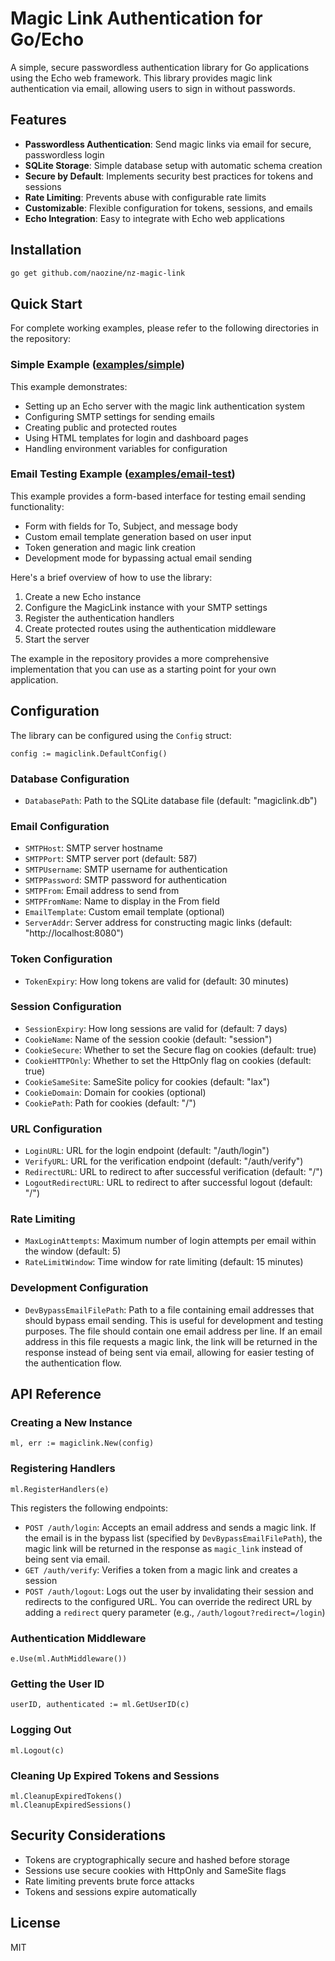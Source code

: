 # Magic Link Authentication for Go/Echo

A simple, secure passwordless authentication library for Go applications using the Echo web framework. This library provides magic link authentication via email, allowing users to sign in without passwords.

## Features

- **Passwordless Authentication**: Send magic links via email for secure, passwordless login
- **SQLite Storage**: Simple database setup with automatic schema creation
- **Secure by Default**: Implements security best practices for tokens and sessions
- **Rate Limiting**: Prevents abuse with configurable rate limits
- **Customizable**: Flexible configuration for tokens, sessions, and emails
- **Echo Integration**: Easy to integrate with Echo web applications

## Installation

```bash
go get github.com/naozine/nz-magic-link
```

## Quick Start

For complete working examples, please refer to the following directories in the repository:

### Simple Example ([examples/simple](examples/simple))

This example demonstrates:

- Setting up an Echo server with the magic link authentication system
- Configuring SMTP settings for sending emails
- Creating public and protected routes
- Using HTML templates for login and dashboard pages
- Handling environment variables for configuration

### Email Testing Example ([examples/email-test](examples/email-test))

This example provides a form-based interface for testing email sending functionality:

- Form with fields for To, Subject, and message body
- Custom email template generation based on user input
- Token generation and magic link creation
- Development mode for bypassing actual email sending

Here's a brief overview of how to use the library:

1. Create a new Echo instance
2. Configure the MagicLink instance with your SMTP settings
3. Register the authentication handlers
4. Create protected routes using the authentication middleware
5. Start the server

The example in the repository provides a more comprehensive implementation that you can use as a starting point for your own application.

## Configuration

The library can be configured using the `Config` struct:

```
config := magiclink.DefaultConfig()
```

### Database Configuration

- `DatabasePath`: Path to the SQLite database file (default: "magiclink.db")

### Email Configuration

- `SMTPHost`: SMTP server hostname
- `SMTPPort`: SMTP server port (default: 587)
- `SMTPUsername`: SMTP username for authentication
- `SMTPPassword`: SMTP password for authentication
- `SMTPFrom`: Email address to send from
- `SMTPFromName`: Name to display in the From field
- `EmailTemplate`: Custom email template (optional)
- `ServerAddr`: Server address for constructing magic links (default: "http://localhost:8080")

### Token Configuration

- `TokenExpiry`: How long tokens are valid for (default: 30 minutes)

### Session Configuration

- `SessionExpiry`: How long sessions are valid for (default: 7 days)
- `CookieName`: Name of the session cookie (default: "session")
- `CookieSecure`: Whether to set the Secure flag on cookies (default: true)
- `CookieHTTPOnly`: Whether to set the HttpOnly flag on cookies (default: true)
- `CookieSameSite`: SameSite policy for cookies (default: "lax")
- `CookieDomain`: Domain for cookies (optional)
- `CookiePath`: Path for cookies (default: "/")

### URL Configuration

- `LoginURL`: URL for the login endpoint (default: "/auth/login")
- `VerifyURL`: URL for the verification endpoint (default: "/auth/verify")
- `RedirectURL`: URL to redirect to after successful verification (default: "/")
- `LogoutRedirectURL`: URL to redirect to after successful logout (default: "/")

### Rate Limiting

- `MaxLoginAttempts`: Maximum number of login attempts per email within the window (default: 5)
- `RateLimitWindow`: Time window for rate limiting (default: 15 minutes)

### Development Configuration

- `DevBypassEmailFilePath`: Path to a file containing email addresses that should bypass email sending. This is useful for development and testing purposes. The file should contain one email address per line. If an email address in this file requests a magic link, the link will be returned in the response instead of being sent via email, allowing for easier testing of the authentication flow.

## API Reference

### Creating a New Instance

```
ml, err := magiclink.New(config)
```

### Registering Handlers

```
ml.RegisterHandlers(e)
```

This registers the following endpoints:
- `POST /auth/login`: Accepts an email address and sends a magic link. If the email is in the bypass list (specified by `DevBypassEmailFilePath`), the magic link will be returned in the response as `magic_link` instead of being sent via email.
- `GET /auth/verify`: Verifies a token from a magic link and creates a session
- `POST /auth/logout`: Logs out the user by invalidating their session and redirects to the configured URL. You can override the redirect URL by adding a `redirect` query parameter (e.g., `/auth/logout?redirect=/login`)

### Authentication Middleware

```
e.Use(ml.AuthMiddleware())
```

### Getting the User ID

```
userID, authenticated := ml.GetUserID(c)
```

### Logging Out

```
ml.Logout(c)
```

### Cleaning Up Expired Tokens and Sessions

```
ml.CleanupExpiredTokens()
ml.CleanupExpiredSessions()
```

## Security Considerations

- Tokens are cryptographically secure and hashed before storage
- Sessions use secure cookies with HttpOnly and SameSite flags
- Rate limiting prevents brute force attacks
- Tokens and sessions expire automatically

## License

MIT